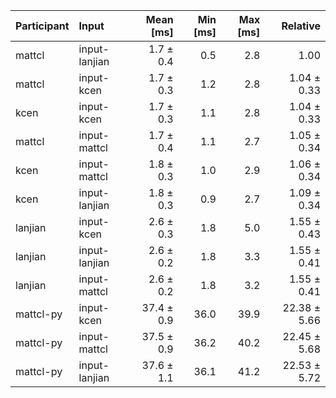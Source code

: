 | Participant | Input | Mean [ms] | Min [ms] | Max [ms] | Relative |
|:---|:---|---:|---:|---:|---:|
| mattcl | input-lanjian | 1.7 ± 0.4 | 0.5 | 2.8 | 1.00 |
| mattcl | input-kcen | 1.7 ± 0.3 | 1.2 | 2.8 | 1.04 ± 0.33 |
| kcen | input-kcen | 1.7 ± 0.3 | 1.1 | 2.8 | 1.04 ± 0.33 |
| mattcl | input-mattcl | 1.7 ± 0.4 | 1.1 | 2.7 | 1.05 ± 0.34 |
| kcen | input-mattcl | 1.8 ± 0.3 | 1.0 | 2.9 | 1.06 ± 0.34 |
| kcen | input-lanjian | 1.8 ± 0.3 | 0.9 | 2.7 | 1.09 ± 0.34 |
| lanjian | input-kcen | 2.6 ± 0.3 | 1.8 | 5.0 | 1.55 ± 0.43 |
| lanjian | input-lanjian | 2.6 ± 0.2 | 1.8 | 3.3 | 1.55 ± 0.41 |
| lanjian | input-mattcl | 2.6 ± 0.2 | 1.8 | 3.2 | 1.55 ± 0.41 |
| mattcl-py | input-kcen | 37.4 ± 0.9 | 36.0 | 39.9 | 22.38 ± 5.66 |
| mattcl-py | input-mattcl | 37.5 ± 0.9 | 36.2 | 40.2 | 22.45 ± 5.68 |
| mattcl-py | input-lanjian | 37.6 ± 1.1 | 36.1 | 41.2 | 22.53 ± 5.72 |
